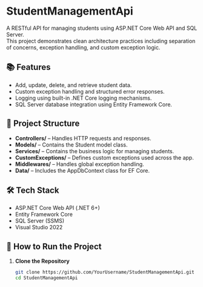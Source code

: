 # StudentManagementApi

A RESTful API for managing students using ASP.NET Core Web API and SQL Server.  
This project demonstrates clean architecture practices including separation of concerns, exception handling, and custom exception logic.

## 📚 Features

- Add, update, delete, and retrieve student data.
- Custom exception handling and structured error responses.
- Logging using built-in .NET Core logging mechanisms.
- SQL Server database integration using Entity Framework Core.

## 🧱 Project Structure

- **Controllers/** – Handles HTTP requests and responses.
- **Models/** – Contains the Student model class.
- **Services/** – Contains the business logic for managing students.
- **CustomExceptions/** – Defines custom exceptions used across the app.
- **Middlewares/** – Handles global exception handling.
- **Data/** – Includes the AppDbContext class for EF Core.

## 🛠️ Tech Stack

- ASP.NET Core Web API (.NET 6+)
- Entity Framework Core
- SQL Server (SSMS)
- Visual Studio 2022

## 🏁 How to Run the Project

1. **Clone the Repository**
   ```bash
   git clone https://github.com/YourUsername/StudentManagementApi.git
   cd StudentManagementApi
